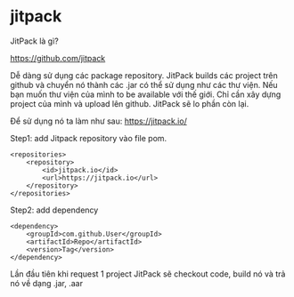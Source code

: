 # jitpack


JitPack là gì?

https://github.com/jitpack

Dễ dàng sử dụng các package repository. JitPack builds các project trên github và chuyển nó thành các .jar có thể sử dụng như các thư viện.
Nếu bạn muốn thư viện của mình to be available với thế giới. Chỉ cần xây dựng project của mình và upload lên github. JitPack sẽ lo phần còn lại.

Để sử dụng nó ta làm như sau: https://jitpack.io/

Step1: add Jitpack repository vào file pom.
	
	<repositories>
		<repository>
		    <id>jitpack.io</id>
		    <url>https://jitpack.io</url>
		</repository>
	</repositories>

Step2: add dependency
	
	<dependency>
	    <groupId>com.github.User</groupId>
	    <artifactId>Repo</artifactId>
	    <version>Tag</version>
	</dependency>
	
Lần đầu tiên khi request 1 project JitPack sẽ checkout code, build nó và trả nó về dạng .jar, .aar	